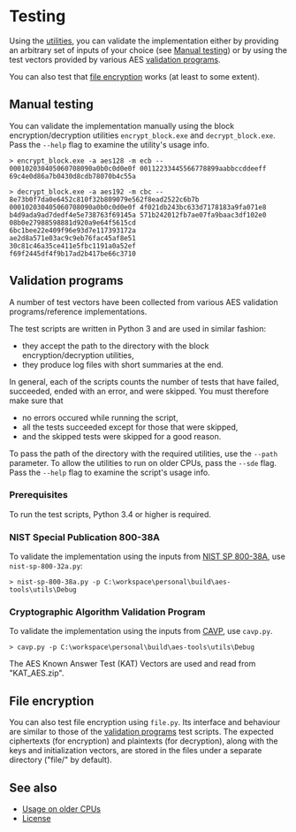 Testing
=======

Using the [utilities], you can validate the implementation either by providing
an arbitrary set of inputs of your choice (see [Manual testing]) or by using
the test vectors provided by various AES [validation programs].

You can also test that [file encryption] works (at least to some extent).

[utilities]: ../utils/README.md
[Manual testing]: #manual-testing
[validation programs]: #validation-programs
[file encryption]: #file-encryption

Manual testing
--------------

You can validate the implementation manually using the block
encryption/decryption utilities `encrypt_block.exe` and `decrypt_block.exe`.
Pass the `--help` flag to examine the utility's usage info.

    > encrypt_block.exe -a aes128 -m ecb -- 000102030405060708090a0b0c0d0e0f 00112233445566778899aabbccddeeff
    69c4e0d86a7b0430d8cdb78070b4c55a

    > decrypt_block.exe -a aes192 -m cbc -- 8e73b0f7da0e6452c810f32b809079e562f8ead2522c6b7b 000102030405060708090a0b0c0d0e0f 4f021db243bc633d7178183a9fa071e8 b4d9ada9ad7dedf4e5e738763f69145a 571b242012fb7ae07fa9baac3df102e0 08b0e27988598881d920a9e64f5615cd
    6bc1bee22e409f96e93d7e117393172a
    ae2d8a571e03ac9c9eb76fac45af8e51
    30c81c46a35ce411e5fbc1191a0a52ef
    f69f2445df4f9b17ad2b417be66c3710

Validation programs
-------------------

A number of test vectors have been collected from various AES validation
programs/reference implementations.

The test scripts are written in Python 3 and are used in similar fashion:

* they accept the path to the directory with the block encryption/decryption
utilities,
* they produce log files with short summaries at the end.

In general, each of the scripts counts the number of tests that have failed,
succeeded, ended with an error, and were skipped.
You must therefore make sure that

* no errors occured while running the script,
* all the tests succeeded except for those that were skipped,
* and the skipped tests were skipped for a good reason.

To pass the path of the directory with the required utilities, use the `--path`
parameter.
To allow the utilities to run on older CPUs, pass the `--sde` flag.
Pass the `--help` flag to examine the script's usage info.

### Prerequisites

To run the test scripts, Python 3.4 or higher is required.

### NIST Special Publication 800-38A

To validate the implementation using the inputs from [NIST SP 800-38A], use
`nist-sp-800-32a.py`:

    > nist-sp-800-38a.py -p C:\workspace\personal\build\aes-tools\utils\Debug

[NIST SP 800-38A]: http://csrc.nist.gov/publications/nistpubs/800-38a/sp800-38a.pdf

### Cryptographic Algorithm Validation Program

To validate the implementation using the inputs from [CAVP], use `cavp.py`.

    > cavp.py -p C:\workspace\personal\build\aes-tools\utils\Debug

The AES Known Answer Test (KAT) Vectors are used and read from "KAT_AES.zip".

[CAVP]: http://csrc.nist.gov/groups/STM/cavp/

File encryption
---------------

You can also test file encryption using `file.py`.
Its interface and behaviour are similar to those of the [validation programs]
test scripts.
The expected ciphertexts (for encryption) and plaintexts (for decryption),
along with the keys and initialization vectors, are stored in the files under
a separate directory ("file/" by default).

See also
--------

* [Usage on older CPUs]
* [License]

[Usage on older CPUs]: ../README.md#usage-on-older-cpus
[License]: ../README.md#license
